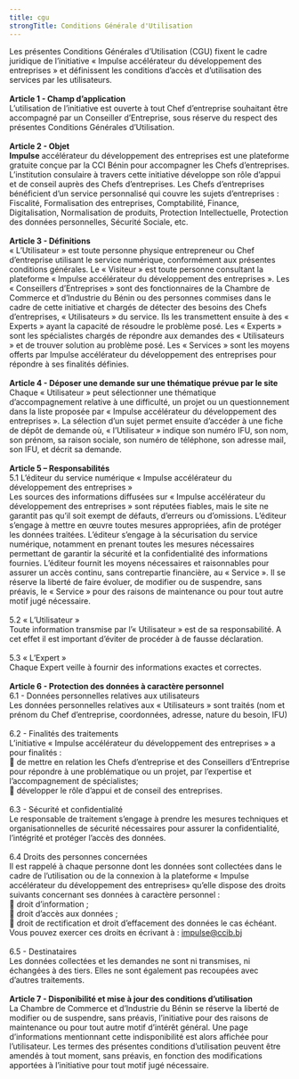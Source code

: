 ```yaml
---
title: cgu
strongTitle: Conditions Générale d'Utilisation
---
```


Les présentes Conditions Générales d’Utilisation (CGU) fixent le cadre juridique de l’initiative « Impulse accélérateur du développement des entreprises » et définissent les conditions d’accès et d’utilisation des services par les utilisateurs.<br><br>
<strong>Article 1 - Champ d’application</strong><br>
L’utilisation de l’initiative est ouverte à tout Chef d’entreprise souhaitant être accompagné par un Conseiller d’Entreprise, sous réserve du respect des présentes Conditions Générales d’Utilisation.<br><br>
<strong>Article 2 - Objet</strong><br>
<strong>Impulse</strong> accélérateur du développement des entreprises est une plateforme gratuite conçue par la CCI Bénin pour accompagner les Chefs d’entreprises. L’institution consulaire à travers cette initiative développe son rôle d’appui et de conseil auprès des Chefs d’entreprises.
Les Chefs d’entreprises bénéficient d’un service personnalisé qui couvre les sujets d’entreprises : Fiscalité, Formalisation des entreprises, Comptabilité, Finance, Digitalisation, Normalisation de produits, Protection Intellectuelle, Protection des données personnelles, Sécurité Sociale, etc.<br><br>
<strong>Article 3 - Définitions</strong><br>
« L’Utilisateur » est toute personne physique entrepreneur ou Chef d’entreprise utilisant le service numérique, conformément aux présentes conditions générales.
Le « Visiteur » est toute personne consultant la plateforme « Impulse accélérateur du développement des entreprises ».
Les « Conseillers d’Entreprises » sont des fonctionnaires de la Chambre de Commerce et d’Industrie du Bénin ou des personnes commises dans le cadre de cette initiative et chargés de détecter des besoins des Chefs d’entreprises, « Utilisateurs » du service. Ils les transmettent ensuite à des « Experts » ayant la capacité de résoudre le problème posé.
Les « Experts » sont les spécialistes chargés de répondre aux demandes des « Utilisateurs » et de trouver solution au problème posé.
Les « Services » sont les moyens offerts par Impulse accélérateur du développement des entreprises pour répondre à ses finalités définies.<br><br>
<strong>Article 4 - Déposer une demande sur une thématique prévue par le site</strong><br>
Chaque « Utilisateur » peut sélectionner une thématique d’accompagnement relative à une difficulté, un projet ou un questionnement dans la liste proposée par « Impulse accélérateur du développement des entreprises ».
La sélection d’un sujet permet ensuite d’accéder à une fiche de dépôt de demande où, « l’Utilisateur » indique son numéro IFU, son nom, son prénom, sa raison sociale, son numéro de téléphone, son adresse mail, son IFU, et décrit sa demande.<br><br>
<strong>Article 5 – Responsabilités</strong><br>
5.1 L’éditeur du service numérique « Impulse accélérateur du développement des entreprises »<br>
Les sources des informations diffusées sur « Impulse accélérateur du développement des entreprises » sont réputées fiables, mais le site ne garantit pas qu’il soit exempt de défauts, d’erreurs ou d’omissions.
L’éditeur s’engage à mettre en œuvre toutes mesures appropriées, afin de protéger les données traitées.
L’éditeur s’engage à la sécurisation du service numérique, notamment en prenant toutes les mesures nécessaires permettant de garantir la sécurité et la confidentialité des informations fournies.
L’éditeur fournit les moyens nécessaires et raisonnables pour assurer un accès continu, sans contrepartie financière, au « Service ». Il se réserve la liberté de faire évoluer, de modifier ou de suspendre, sans préavis, le « Service » pour des raisons de maintenance ou pour tout autre motif jugé nécessaire.<br><br>
5.2 « L’Utilisateur »<br>
Toute information transmise par l’« Utilisateur » est de sa responsabilité. A cet effet il est important d’éviter de procéder à de fausse déclaration.<br><br>
5.3 « L’Expert »<br>
Chaque Expert veille à fournir des informations exactes et correctes.<br><br>
<strong>Article 6 - Protection des données à caractère personnel</strong><br>
6.1 - Données personnelles relatives aux utilisateurs<br>
Les données personnelles relatives aux « Utilisateurs » sont traités (nom et prénom du Chef d’entreprise, coordonnées, adresse, nature du besoin, IFU)<br><br>
6.2 - Finalités des traitements<br>
L’initiative « Impulse accélérateur du développement des entreprises » a pour finalités :<br>
 de mettre en relation les Chefs d’entreprise et des Conseillers d’Entreprise pour répondre à une problématique ou un projet, par l’expertise et l’accompagnement de spécialistes;<br>
 développer le rôle d’appui et de conseil des entreprises.<br><br>
6.3 - Sécurité et confidentialité<br>
Le responsable de traitement s’engage à prendre les mesures techniques et organisationnelles de sécurité nécessaires pour assurer la confidentialité, l’intégrité et protéger l’accès des données.<br><br>
6.4 Droits des personnes concernées<br>
Il est rappelé à chaque personne dont les données sont collectées dans le cadre de l’utilisation ou de la connexion à la plateforme « Impulse accélérateur du développement des entreprises» qu’elle dispose des droits suivants concernant ses données à caractère personnel :<br>
 droit d’information ;<br>
 droit d’accès aux données ;<br>
 droit de rectification et droit d’effacement des données le cas échéant.<br>
Vous pouvez exercer ces droits en écrivant à : impulse@ccib.bj<br><br>
6.5 - Destinataires<br>
Les données collectées et les demandes ne sont ni transmises, ni échangées à des tiers. Elles ne sont également pas recoupées avec d’autres traitements.<br><br>
<strong>Article 7 - Disponibilité et mise à jour des conditions d’utilisation</strong><br>
La Chambre de Commerce et d’Industrie du Bénin se réserve la liberté de modifier ou de suspendre, sans préavis, l’initiative pour des raisons de maintenance ou pour tout autre motif d’intérêt général. Une page d’informations mentionnant cette indisponibilité est alors affichée pour l’utilisateur.
Les termes des présentes conditions d’utilisation peuvent être amendés à tout moment, sans préavis, en fonction des modifications apportées à l’initiative pour tout motif jugé nécessaire.